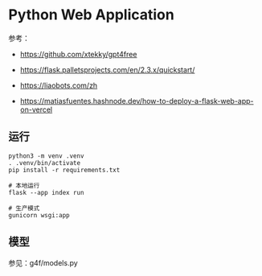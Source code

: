 # Python Web Application

参考：

* https://github.com/xtekky/gpt4free
* https://flask.palletsprojects.com/en/2.3.x/quickstart/
* https://liaobots.com/zh

* https://matiasfuentes.hashnode.dev/how-to-deploy-a-flask-web-app-on-vercel

## 运行

```
python3 -m venv .venv
. .venv/bin/activate
pip install -r requirements.txt

# 本地运行
flask --app index run

# 生产模式
gunicorn wsgi:app
```

## 模型

参见：g4f/models.py
